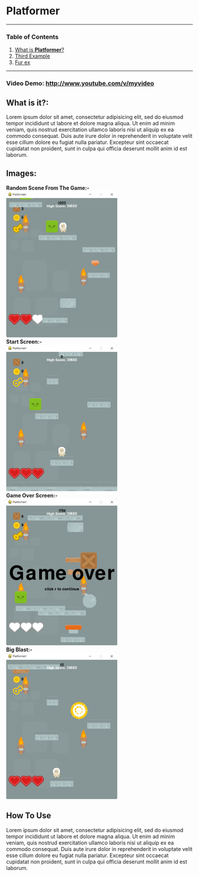 # **Platformer**
---
### Table of Contents
1. [What is **Platformer**?](#what-is-it?)
2. [Third Example](#Images:)
3. [Fur ex](#how-to-use)
---
### **Video Demo:** http://www.youtube.com/v/myvideo
## What is it?:
Lorem ipsum dolor sit amet, consectetur adipisicing elit, sed do eiusmod tempor incididunt ut labore et dolore magna aliqua. Ut enim ad minim veniam, quis nostrud exercitation ullamco laboris nisi ut aliquip ex ea commodo consequat. Duis aute irure dolor in reprehenderit in voluptate velit esse cillum dolore eu fugiat nulla pariatur. Excepteur sint occaecat cupidatat non proident, sunt in culpa qui officia deserunt mollit anim id est laborum.
## **Images:**
**Random Scene From The Game:-**<br>
<img src="ScreenShot000.png" alt="Random Scene" width="300"/><br>**Start Screen:-**<br>
<img src="ScreenShot001.png" alt="Start Screen" width="300"/><br>**Game Over Screen:-**<br>
<img src="ScreenShot002.png" alt="Game Over" width="300"/><br>**Big Blast:-**<br>
<img src="ScreenShot003.png" alt="Bomb Blast" width="300"/><br>
## How To Use
Lorem ipsum dolor sit amet, consectetur adipisicing elit, sed do eiusmod tempor incididunt ut labore et dolore magna aliqua. Ut enim ad minim veniam, quis nostrud exercitation ullamco laboris nisi ut aliquip ex ea commodo consequat. Duis aute irure dolor in reprehenderit in voluptate velit esse cillum dolore eu fugiat nulla pariatur. Excepteur sint occaecat cupidatat non proident, sunt in culpa qui officia deserunt mollit anim id est laborum.
